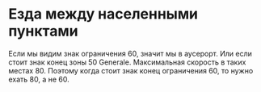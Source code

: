 # Езда между населенными пунктами
Если мы видим знак ограничения 60, значит мы в аусерорт. Или если стоит знак конец зоны 50 Generale.
Максимальная скорость в таких местах 80. Поэтому когда стоит знак конец ограничения 60, то нужно ехать 80, а не 60.

